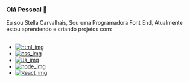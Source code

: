 ### Olá Pessoal 👋

Eu sou Stella Carvalhais, Sou uma Programadora Font End, Atualmente estou aprendendo e criando projetos com:
<br>
<br>
- <a href=""><img src="https://img.shields.io/badge/HTML5-E34F26?style=for-the-badge&logo=html5&logoColor=white" alt="html_img" /></a>
- <a href=""><img src="https://img.shields.io/badge/CSS3-1572B6?style=for-the-badge&logo=css3&logoColor=white" alt="css_img" /></a>
- <a href=""><img src="https://img.shields.io/badge/JavaScript-F7DF1E?style=for-the-badge&logo=javascript&logoColor=black" alt="Js_img" /></a>
- <a href=""><img src="https://img.shields.io/badge/Node.js-43853D?style=for-the-badge&logo=node.js&logoColor=white" alt="node_img" /></a>
- <a href=""><img src="https://img.shields.io/badge/React-20232A?style=for-the-badge&logo=react&logoColor=61DAFB" alt="React_img" /></a>
